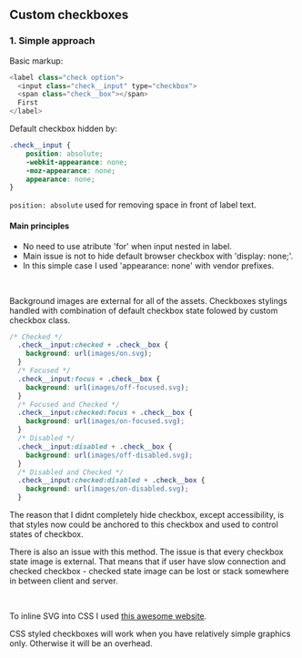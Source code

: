 ## **Custom checkboxes** ##


### **1. Simple approach** ###

Basic markup:
```javascript 
<label class="check option">
  <input class="check__input" type="checkbox">
  <span class="check__box"></span>
  First
</label>
```

Default checkbox hidden by: 
```css 
.check__input {
    position: absolute;
    -webkit-appearance: none;
    -moz-appearance: none;
    appearance: none;
}
```
```position: absolute``` used for removing space in front of label text.

#### Main principles ####
- No need to use atribute 'for' when input nested in label.<br>
- Main issue is not to hide default browser checkbox with 'display: none;'.<br>
- In this simple case I used 'appearance: none' with vendor prefixes.
<br>

Background images are external for all of the assets.
Checkboxes stylings handled with combination of default checkbox state folowed by custom checkbox class.

```css
/* Checked */
  .check__input:checked + .check__box {
    background: url(images/on.svg);
  }
  /* Focused */
  .check__input:focus + .check__box {
    background: url(images/off-focused.svg);
  }
  /* Focused and Checked */
  .check__input:checked:focus + .check__box {
    background: url(images/on-focused.svg);
  }
  /* Disabled */
  .check__input:disabled + .check__box {
    background: url(images/off-disabled.svg);
  }
  /* Disabled and Checked */
  .check__input:checked:disabled + .check__box {
    background: url(images/on-disabled.svg);
  }
```


The reason that I didnt completely hide checkbox, except accessibility, is that
styles now could be anchored to this checkbox and used to control states of checkbox.
<br>

There is also an issue with this method.
The issue is that every checkbox state image is external.
That means that if user have slow connection and checked checkbox - checked state image can be lost
or stack somewhere in between client and server.

<br> 

To inline SVG into CSS I used [this awesome website](https://yoksel.github.io/url-encoder/ru/).
<br>

CSS styled checkboxes will work when you have relatively simple graphics only. Otherwise it will be an overhead.